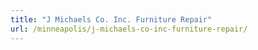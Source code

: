 ```yaml
---
title: "J Michaels Co. Inc. Furniture Repair"
url: /minneapolis/j-michaels-co-inc-furniture-repair/
---
```

